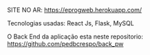 SITE NO AR: https://eprogweb.herokuapp.com/

Tecnologias usadas: React Js, Flask, MySQL

O Back End da aplicação esta neste repositorio: https://github.com/pedbcrespo/back_pw
